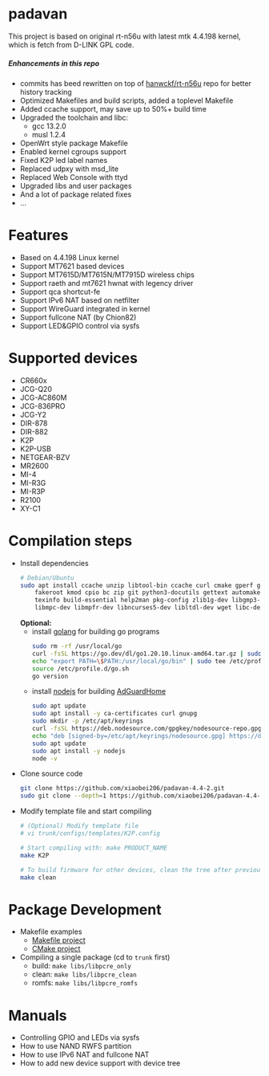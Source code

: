 # padavan #

This project is based on original rt-n56u with latest mtk 4.4.198 kernel, which is fetch from D-LINK GPL code.

##### Enhancements in this repo

- commits has beed rewritten on top of [hanwckf/rt-n56u](https://github.com/hanwckf/rt-n56u) repo for better history tracking
- Optimized Makefiles and build scripts, added a toplevel Makefile
- Added ccache support, may save up to 50%+ build time
- Upgraded the toolchain and libc:
  - gcc 13.2.0
  - musl 1.2.4
 - OpenWrt style package Makefile
 - Enabled kernel cgroups support
 - Fixed K2P led label names
 - Replaced udpxy with msd_lite
 - Replaced Web Console with ttyd
 - Upgraded libs and user packages
 - And a lot of package related fixes
 - ...

# Features

- Based on 4.4.198 Linux kernel
- Support MT7621 based devices
- Support MT7615D/MT7615N/MT7915D wireless chips
- Support raeth and mt7621 hwnat with legency driver
- Support qca shortcut-fe
- Support IPv6 NAT based on netfilter
- Support WireGuard integrated in kernel
- Support fullcone NAT (by Chion82)
- Support LED&GPIO control via sysfs

# Supported devices

- CR660x
- JCG-Q20
- JCG-AC860M
- JCG-836PRO
- JCG-Y2
- DIR-878
- DIR-882
- K2P
- K2P-USB
- NETGEAR-BZV
- MR2600
- MI-4
- MI-R3G
- MI-R3P
- R2100
- XY-C1

# Compilation steps

- Install dependencies
  ```sh
  # Debian/Ubuntu
  sudo apt install ccache unzip libtool-bin ccache curl cmake gperf gawk flex bison nano xxd \
      fakeroot kmod cpio bc zip git python3-docutils gettext automake autopoint \
      texinfo build-essential help2man pkg-config zlib1g-dev libgmp3-dev \
      libmpc-dev libmpfr-dev libncurses5-dev libltdl-dev wget libc-dev-bin
  ```
  **Optional:**
  - install [golang](https://go.dev/doc/install) for building go programs
    ```sh
    sudo rm -rf /usr/local/go
    curl -fsSL https://go.dev/dl/go1.20.10.linux-amd64.tar.gz | sudo tar -C /usr/local -xz
    echo "export PATH=\$PATH:/usr/local/go/bin" | sudo tee /etc/profile.d/go.sh
    source /etc/profile.d/go.sh
    go version
    ```
  - install [nodejs](https://nodejs.org/en/download) for building [AdGuardHome](trunk/user/adguardhome)
    ```sh
    sudo apt update
    sudo apt install -y ca-certificates curl gnupg
    sudo mkdir -p /etc/apt/keyrings
    curl -fsSL https://deb.nodesource.com/gpgkey/nodesource-repo.gpg.key | sudo gpg --dearmor -o /etc/apt/keyrings/nodesource.gpg
    echo "deb [signed-by=/etc/apt/keyrings/nodesource.gpg] https://deb.nodesource.com/node_18.x nodistro main" | sudo tee /etc/apt/sources.list.d/nodesource.list
    sudo apt update
    sudo apt install -y nodejs
    node -v
    ```
- Clone source code
  ```sh
  git clone https://github.com/xiaobei206/padavan-4.4-2.git
  sudo git clone --depth=1 https://github.com/xiaobei206/padavan-4.4-2.git /opt/rt-n56u
  ```
- Modify template file and start compiling
  ```sh
  # (Optional) Modify template file
  # vi trunk/configs/templates/K2P.config

  # Start compiling with: make PRODUCT_NAME
  make K2P

  # To build firmware for other devices, clean the tree after previous build
  make clean
  ```

# Package Development

- Makefile examples
  - [Makefile project](trunk/libs/libpcre/Makefile) 
  - [CMake project](trunk/user/ttyd/Makefile)
- Compiling a single package (cd to `trunk` first)
  - build: `make libs/libpcre_only`
  - clean: `make libs/libpcre_clean`
  - romfs: `make libs/libpcre_romfs`

# Manuals

- Controlling GPIO and LEDs via sysfs
- How to use NAND RWFS partition
- How to use IPv6 NAT and fullcone NAT
- How to add new device support with device tree

